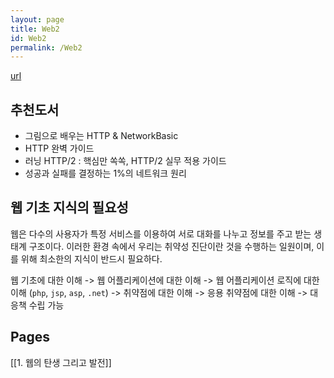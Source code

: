 ```yaml
---
layout: page  
title: Web2
id: Web2
permalink: /Web2
---
```


[url]()


## 추천도서
- 그림으로 배우는 HTTP & NetworkBasic
- HTTP 완벽 가이드
- 러닝 HTTP/2 : 핵심만 쏙쏙, HTTP/2 실무 적용 가이드
- 성공과 실패를 결정하는 1%의 네트워크 원리

## 웹 기초 지식의 필요성
웹은 다수의 사용자가 특정 서비스를 이용하여 서로 대화를 나누고 정보를 주고 받는 생태계 구조이다.
이러한 환경 속에서 우리는 취약성 진단이란 것을 수행하는 일원이며, 이를 위해 최소한의 지식이 반드시 필요하다.

웹 기초에 대한 이해 
-> 웹 어플리케이션에 대한 이해
-> 웹 어플리케이션 로직에 대한 이해 (`php`, `jsp`, `asp`, `.net`)
-> 취약점에 대한 이해
-> 응용 취약점에 대한 이해
-> 대응책 수립 가능

## Pages
[[1. 웹의 탄생 그리고 발전]]